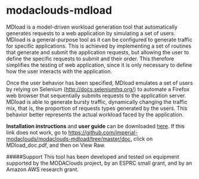 modaclouds-mdload
=================
MDload is a model-driven workload generation tool that automatically generates requests to a web application by simulating a set of users. 
MDload is a general-purpose tool as it can be configured to generate traffic for specific applications. 
This is achieved by implementing a set of routines that generate and submit the application requests, 
but allowing the user to define the specific requests to submit and their order. 
This therefore simplifies the testing of web application, since it is only necessary to define how the user interacts with the application. 

Once the user behavior has been specified, MDload emulates a set of users by relying 
on Selenium (http://docs.seleniumhq.org/) to automate a Firefox web browser that sequentially submits requests to the application server. MDload is able to generate bursty traffic, dynamically changing the traffic mix, that is, the proportion of requests types generated by the users. This behavior better represents the actual workload faced by the application. 

**Installation instructions** and **user guide** can be downloaded [here](https://github.com/imperial-modaclouds/modaclouds-mdload/blob/master/doc/MDload_doc.pdf?raw=true). 
If this link does not work, go to https://github.com/imperial-modaclouds/modaclouds-mdload/tree/master/doc, 
click on MDload_doc.pdf, and then on View Raw. 

#####Support
This tool has been developed and tested on equipment supported by the MODAClouds project, 
by an ESPRC small grant, and by an Amazon AWS research grant. 

